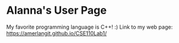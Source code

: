 # Alanna's User Page
My favorite programming language is C++! :) 
Link to my web page: 
https://amerlangit.github.io/CSE110Lab1/ 
